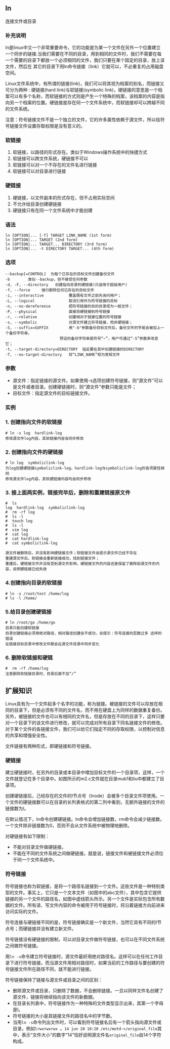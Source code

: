 ## ln ##

连接文件或目录

### 补充说明 ###

ln是linux中又一个非常重要命令，它的功能是为某一个文件在另外一个位置建立一个同步的链接.当我们需要在不同的目录，用到相同的文件时，我们不需要在每一个需要的目录下都放一个必须相同的文件，我们只要在某个固定的目录，放上该文件，然后在 其它的目录下用ln命令链接（link）它就可以，不必重复的占用磁盘空间。

Linux文件系统中，有所谓的链接(link)，我们可以将其视为档案的别名，而链接又可分为两种 : 硬链接(hard link)与软链接(symbolic link)，硬链接的意思是一个档案可以有多个名称，而软链接的方式则是产生一个特殊的档案，该档案的内容是指向另一个档案的位置。硬链接是存在同一个文件系统中，而软链接却可以跨越不同的文件系统。


注意：符号链接文件不是一个独立的文件，它的许多属性依赖于源文件，所以给符号链接文件设置存取权限是没有意义的。

###  软链接
1. 软链接，以路径的形式存在。类似于Windows操作系统中的快捷方式
2. 软链接可以跨文件系统，硬链接不可以
3. 软链接可以对一个不存在的文件名进行链接
4. 软链接可以对目录进行链接
###  硬链接
1. 硬链接，以文件副本的形式存在，但不占用实际空间
2. 不允许给目录创建硬链接
3. 硬链接只有在同一个文件系统中才能创建

###  语法
	ln [OPTION]... [-T] TARGET LINK_NAME (1st form)
	ln [OPTION]... TARGET (2nd form)
	ln [OPTION]... TARGET... DIRECTORY (3rd form)
	ln [OPTION]... -t DIRECTORY TARGET... (4th form)
###  选项

    --backup[=CONTROL]  为每个已存在的目标文件创建备份文件
	-b        类似--backup，但不接受任何参数
	-d, -F, --directory   创建指向目录的硬链接(只适用于超级用户)
	-f, --force     强行删除任何已存在的目标文件
	-i, --interactive           覆盖既有文件之前先询问用户；
	-L, --logical               取消引用作为符号链接的目标
	-n, --no-dereference        把符号链接的目的目录视为一般文件；
	-P, --physical              直接将硬链接到符号链接
	-r, --relative              创建相对于链接位置的符号链接
	-s, --symbolic              对源文件建立符号链接，而非硬链接；
	-S, --suffix=SUFFIX         用"-b"参数备份目标文件后，备份文件的字尾会被加上一个备份字符串，
							预设的备份字符串是符号“~”，用户可通过“-S”参数来改变它；
	-t, --target-directory=DIRECTORY  指定要在其中创建链接的DIRECTORY
	-T, --no-target-directory   将“LINK_NAME”视为常规文件

###  参数
- 源文件：指定链接的源文件。如果使用-s选项创建符号链接，则“源文件”可以是文件或者目录。创建硬链接时，则“源文件”参数只能是文件；
- 目标文件：指定源文件的目标链接文件。

###  实例


### 1. 创建指向文件的软链接
	# ln -s log  hardlink-log
	修改源文件log内容，其软链接内容会同步修改
### 2. 创建指向文件的硬链接
	# ln log  symboliclink-log
	为log创建硬链接symboliclink-log，hardlink-log与symboliclink-log的各项属性相同
	修改源文件log内容，其软硬链接内容均会同步修改
### 3. 接上面两实例，链接完毕后，删除和重建链接原文件
	#  ls
	log  hardlink-log  symboliclink-log
	#  rm -rf log 
	#  ls -l
	#  touch log
	#  ls -l
	#  vim log 
	#  cat log 
	#  cat hardlink-log 
	#  cat symboliclink-log 
	
	源文件被删除后，并没有影响硬链接文件；软链接文件会提示源文件已经不存在
	重建源文件后，软链接会重新链接成功，找到链接文件；
	重建后，硬链接文件并没有受到源文件影响，硬链接文件的内容还是保留了删除前源文件的内容，说明硬链接已经失效
### 4.创建指向目录的软链接
	# ln -s /root/test /home/log
	# ls -l /home/
	
### 5.给目录创建硬链接
	# ln /root/go /home/go
	目录只能创建软链接
 	目录创建链接必须用绝对路径，相对路径创建会不成功，会提示：符号连接的层数过多 这样的错误
 	在链接目标目录中修改文件都会在源文件目录中同步变化
	
### 6.	删除软链接和硬链
	#  rm -rf /home/log
	注意删除软链接目录时，目录后面不加“/”
	
## 扩展知识  

Linux具有为一个文件起多个名字的功能，称为链接。被链接的文件可以存放在相同的目录下，但是必须有不同的文件名，而不用在硬盘上为同样的数据重复备份。另外，被链接的文件也可以有相同的文件名，但是存放在不同的目录下，这样只要对一个目录下的该文件进行修改，就可以完成对所有目录下同名链接文件的修改。对于某个文件的各链接文件，我们可以给它们指定不同的存取权限，以控制对信息的共享和增强安全性。

文件链接有两种形式，即硬链接和符号链接。

###  硬链接 

建立硬链接时，在另外的目录或本目录中增加目标文件的一个目录项，这样，一个文件就登记在多个目录中。如图所示的m2.c文件就在目录mub1和liu中都建立了目录项。

创建硬链接后，己经存在的文件的I节点号（Inode）会被多个目录文件项使用。一个文件的硬链接数可以在目录的长列表格式的第二列中看到，无额外链接的文件的链接数为l。

在默认情况下，ln命令创建硬链接。ln命令会增加链接数，rm命令会减少链接数。一个文件除非链接数为0，否则不会从文件系统中被物理地删除。

对硬链接有如下限制：

*   不能对目录文件做硬链接。
*   不能在不同的文件系统之间做硬链接。就是说，链接文件和被链接文件必须位于同一个文件系统中。

###  符号链接 

符号链接也称为软链接，是将一个路径名链接到一个文件。这些文件是一种特别类型的文件。事实上，它只是一个文本文件（如图中的abc文件），其中包含它提供链接的另一个文件的路径名，如图中虚线箭头所示。另一个文件是实际包含所有数据的文件。所有读、写文件内容的命令被用于符号链接时，将沿着链接方向前进来访问实际的文件。

符号连接与硬链接不同的是，符号链接确实是一个新文件，当然它具有不同的I节点号；而硬链接并没有建立新文件。

符号链接没有硬链接的限制，可以对目录文件做符号链接，也可以在不同文件系统之间做符号链接。

用`ln -s`命令建立符号链接时，源文件最好用绝对路径名。这样可以在任何工作目录下进行符号链接。而当源文件用相对路径时，如果当前的工作路径与要创建的符号链接文件所在路径不同，就不能进行链接。

符号链接保持了链接与源文件或目录之间的区别：

*   删除源文件或目录，只删除了数据，不会删除链接。一旦以同样文件名创建了源文件，链接将继续指向该文件的新数据。
*   在目录长列表中，符号链接作为一种特殊的文件类型显示出来，其第一个字母是l。
*   符号链接的大小是其链接文件的路径名中的字节数。
*   当用`ln -s`命令列出文件时，可以看到符号链接名后有一个箭头指向源文件或目录，例如`lrwxrwxrwx … 14 jun 20 10:20 /etc/motd->/original_file`其中，表示“文件大小”的数字“14”恰好说明源文件名`original_file`由14个字符构成。
